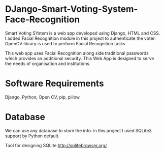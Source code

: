 # DJango-Smart-Voting-System-Face-Recognition
Smart Voting SYstem is a web app developed using Django, HTML and CSS. I added Facial Recognition module in this project to authenticate the voter. OpenCV library is used to perform Facial Recognition tasks.

This web app uses Facial Recognition along side traditional passwords which provides an additional security. This Web App is designed to serve the needs of organisation and institutions.
# Software Requirements
Django,
Python,
Open CV,
pip,
pillow
# Database
We can use any database to store the info. In this project I used SQLite3 support by Python default.

Tool for designing SQLite http://sqlitebrowser.org/
